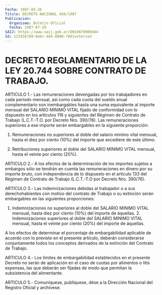 ```yaml
---
Fecha: 1987-03-26
Título: DECRETO NACIONAL 484/1987
Publicación:
  Organismo: Boletín Oficial
  Fecha: 1987-07-29
SAIJ: https://www.saij.gob.ar/DN19870000484
Id: 123456789-0abc-484-0000-7891soterced
---
```

# DECRETO REGLAMENTARIO DE LA LEY 20.744 SOBRE CONTRATO DE TRABAJO.

<a id="1"></a>
ARTICULO 1.- Las remuneraciones devengadas por los trabajadores en cada período mensual, así como cada cuota del sueldo anual complementario son inembargables hasta una suma equivalente al importe mensual del SALARIO MINIMO VITAL fijado de conformidad con lo dispuesto en los artículos 116 y siguientes del Régimen de Contrato de Trabajo (L.C.T.-T.O. por Decreto Nro. 390/76). Las remuneraciones superiores a ese importe serán embargables en la siguiente proporción:

1. Remuneraciones no superiores al doble del salario minimo vital mensual, hasta el diez por ciento (10%) del importe que excediere de este último.

2. Retribuciones superiores al doble del SALARIO MINIMO VITAL mensual, hasta el veinte por ciento (20%).

<a id="2"></a>
ARTICULO  2.-  A  los  efectos  de la determinación de los importes sujetos a embargos sólo se tendrán  en cuenta las remuneraciones en dinero por su importe bruto, con independencia  de  lo dispuesto en el artículo 133 del Régimen de Contrato de Trabajo (L.C.T.-T.O  por Decreto Nro. 390/76).

<a id="3"></a>
ARTICULO  3.-  Las  indemnizaciones  debidas  al trabajador o a sus derechohabientes con motivo del contrato de Trabajo  o su extinción serán embargables en las siguientes proporciones:

1. Indemnizaciones no superiores al doble del SALARIO  MINIMO VITAL mensual, hasta diez por ciento (10%) del importe de áquellas.  2.  Indemnizaciones  superiores  al  doble del SALARIO MINIMO VITAL mensual, hasta el veinte por ciento (20%)  del importe de áquellas.

A  los  efectos  de  determinar  el  porcentaje  de  embargabilidad aplicable de  acuerdo  con  lo  previsto en el presente  artículo, deberán considerarse conjuntamente  todos  los  conceptos derivados de la extinción del Contrato de Trabajo.

<a id="4"></a>
ARTICULO  4.-  Los  límites  de  embargabilidad  establecidos en el presente Decreto no serán de aplicación en el caso  de  cuotas  por alimentos  o  litis expensas,  las que deberán ser fijadas de modo que permitan la subsistencia del alimentante.

<a id="5"></a>
ARTICULO  5.- Comuníquese, publíquese, dése a la Dirección Nacional del Registro Oficial y archívese.